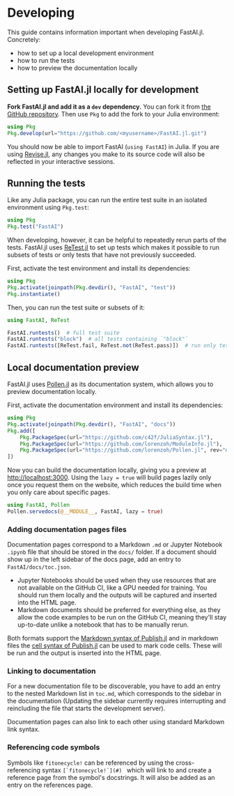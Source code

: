 # Developing

This guide contains information important when developing FastAI.jl. Concretely:

- how to set up a local development environment
- how to run the tests
- how to preview the documentation locally

## Setting up FastAI.jl locally for development

**Fork FastAI.jl and add it as a `dev` dependency.** You can fork it from [the GitHub repository](https://github.com/FluxML/FastAI.jl). Then use `Pkg` to add the fork to your Julia environment:

```julia
using Pkg
Pkg.develop(url="https://github.com/<myusername>/FastAI.jl.git")
```

You should now be able to import FastAI (`using FastAI`) in Julia. If you are using [Revise.jl](https://github.com/timholy/Revise.jl), any changes you make to its source code will also be reflected in your interactive sessions.


## Running the tests

Like any Julia package, you can run the entire test suite in an isolated environment using `Pkg.test`:

```julia
using Pkg
Pkg.test("FastAI")
``` 

When developing, however, it can be helpful to repeatedly rerun parts of the tests. FastAI.jl uses [ReTest.jl](https://github.com/JuliaTesting/ReTest.jl) to set up tests which makes it possible to run subsets of tests or only tests that have not previously succeeded.

First, activate the test environment and install its dependencies:

```julia
using Pkg
Pkg.activate(joinpath(Pkg.devdir(), "FastAI", "test"))
Pkg.instantiate()
```

Then, you can run the test suite or subsets of it:

```julia
using FastAI, ReTest

FastAI.runtests()  # full test suite
FastAI.runtests("block")  # all tests containing `"block"`
FastAI.runtests([ReTest.fail, ReTest.not(ReTest.pass)])  # run only tests that have not been run or have failed previously

```


## Local documentation preview

FastAI.jl uses [Pollen.jl](https://github.com/lorenzoh/Pollen.jl) as its documentation system, which allows you to preview documentation locally.

First, activate the documentation environment and install its dependencies:

```julia
using Pkg
Pkg.activate(joinpath(Pkg.devdir(), "FastAI", "docs"))
Pkg.add([
    Pkg.PackageSpec(url="https://github.com/c42f/JuliaSyntax.jl"),
    Pkg.PackageSpec(url="https://github.com/lorenzoh/ModuleInfo.jl"),
    Pkg.PackageSpec(url="https://github.com/lorenzoh/Pollen.jl", rev="main"),
])
```

Now you can build the documentation locally, giving you a preview at [http://localhost:3000](http://localhost:3000). Using the `lazy = true` will build pages lazily only once you request them on the website, which reduces the build time when you only care about specific pages.


```julia
using FastAI, Pollen
Pollen.servedocs(@__MODULE__, FastAI, lazy = true)
```

### Adding documentation pages files

Documentation pages correspond to a Markdown `.md` or Jupyter Notebook `.ipynb` file that should be stored in the `docs/` folder. If a document should show up in the left sidebar of the docs page, add an entry to `FastAI/docs/toc.json`.

- Jupyter Notebooks should be used when they use resources that are not available on the GitHub CI, like a GPU needed for training. You should run them locally and the outputs will be captured and inserted into the HTML page.
- Markdown documents should be preferred for everything else, as they allow the code examples to be run on the GitHub CI, meaning they'll stay up-to-date unlike a notebook that has to be manually rerun.

Both formats support the [Markdown syntax of Publish.jl](https://michaelhatherly.github.io/Publish.jl/dev/docs/syntax.html) and in markdown files the [cell syntax of Publish.jl](https://michaelhatherly.github.io/Publish.jl/dev/docs/cells.html) can be used to mark code cells. These will be run and the output is inserted into the HTML page.

### Linking to documentation 

For a new documentation file to be discoverable, you have to add an entry to the nested Markdown list in `toc.md`, which corresponds to the sidebar in the documentation (Updating the sidebar currently requires interrupting and reincluding the file that starts the development server).

Documentation pages can also link to each other using standard Markdown link syntax.

### Referencing code symbols

Symbols like `fitonecycle!` can be referenced by using the cross-referencing syntax ```[`fitonecycle!`](#) ``` which will link to and create a reference page from the symbol's docstrings. It will also be added as an entry on the references page.